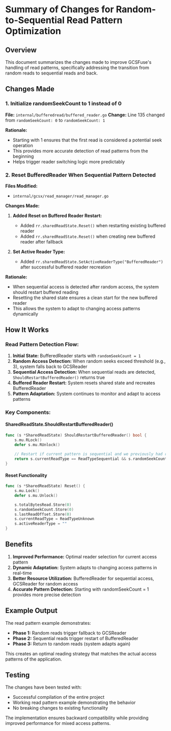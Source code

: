 # Summary of Changes for Random-to-Sequential Read Pattern Optimization

## Overview
This document summarizes the changes made to improve GCSFuse's handling of read patterns, specifically addressing the transition from random reads to sequential reads and back.

## Changes Made

### 1. Initialize randomSeekCount to 1 instead of 0

**File:** `internal/bufferedread/buffered_reader.go`
**Change:** Line 135 changed from `randomSeekCount: 0` to `randomSeekCount: 1`

**Rationale:** 
- Starting with 1 ensures that the first read is considered a potential seek operation
- This provides more accurate detection of read patterns from the beginning
- Helps trigger reader switching logic more predictably

### 2. Reset BufferedReader When Sequential Pattern Detected

**Files Modified:**
- `internal/gcsx/read_manager/read_manager.go`

**Changes Made:**
1. **Added Reset on Buffered Reader Restart:**
   - Added `rr.sharedReadState.Reset()` when restarting existing buffered reader
   - Added `rr.sharedReadState.Reset()` when creating new buffered reader after fallback

2. **Set Active Reader Type:**
   - Added `rr.sharedReadState.SetActiveReaderType("BufferedReader")` after successful buffered reader recreation

**Rationale:**
- When sequential access is detected after random access, the system should restart buffered reading
- Resetting the shared state ensures a clean start for the new buffered reader
- This allows the system to adapt to changing access patterns dynamically

## How It Works

### Read Pattern Detection Flow:
1. **Initial State:** BufferedReader starts with `randomSeekCount = 1`
2. **Random Access Detection:** When random seeks exceed threshold (e.g., 3), system falls back to GCSReader
3. **Sequential Access Detection:** When sequential reads are detected, `ShouldRestartBufferedReader()` returns true
4. **Buffered Reader Restart:** System resets shared state and recreates BufferedReader
5. **Pattern Adaptation:** System continues to monitor and adapt to access patterns

### Key Components:

#### SharedReadState.ShouldRestartBufferedReader()
```go
func (s *SharedReadState) ShouldRestartBufferedReader() bool {
    s.mu.RLock()
    defer s.mu.RUnlock()
    
    // Restart if current pattern is sequential and we previously had random reads
    return s.currentReadType == ReadTypeSequential && s.randomSeekCount.Load() > 0
}
```

#### Reset Functionality
```go
func (s *SharedReadState) Reset() {
    s.mu.Lock()
    defer s.mu.Unlock()

    s.totalBytesRead.Store(0)
    s.randomSeekCount.Store(0)
    s.lastReadOffset.Store(0)
    s.currentReadType = ReadTypeUnknown
    s.activeReaderType = ""
}
```

## Benefits

1. **Improved Performance:** Optimal reader selection for current access pattern
2. **Dynamic Adaptation:** System adapts to changing access patterns in real-time
3. **Better Resource Utilization:** BufferedReader for sequential access, GCSReader for random access
4. **Accurate Pattern Detection:** Starting with randomSeekCount = 1 provides more precise detection

## Example Output

The read pattern example demonstrates:
- **Phase 1:** Random reads trigger fallback to GCSReader
- **Phase 2:** Sequential reads trigger restart of BufferedReader  
- **Phase 3:** Return to random reads (system adapts again)

This creates an optimal reading strategy that matches the actual access patterns of the application.

## Testing

The changes have been tested with:
- Successful compilation of the entire project
- Working read pattern example demonstrating the behavior
- No breaking changes to existing functionality

The implementation ensures backward compatibility while providing improved performance for mixed access patterns.
